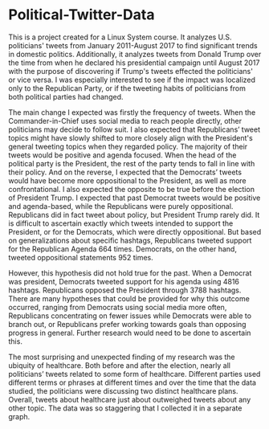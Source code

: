 # Political-Twitter-Data
This is a project created for a Linux System course. It analyzes U.S. politicians' tweets from January 2011-August 2017 to find significant trends in domestic politics. Additionally, it analyzes tweets from Donald Trump over the time from when he declared his presidential campaign until August 2017 with the purpose of discovering if Trump's tweets effected the politicians' or vice versa. I was especially interested to see if the impact was localized only to the Republican Party, or if the tweeting habits of politicians from both political parties had changed.

The main change I expected was firstly the frequency of tweets. When the Commander-in-Chief uses social media to reach people directly, other politicians may decide to follow suit. I also expected that Republicans’ tweet topics might have slowly shifted to more closely align with the President's general tweeting topics when they regarded policy. The majority of their tweets would be positive and agenda focused. When the head of the political party is the President, the rest of the party tends to fall in line with their policy. And on the reverse, I expected that the Democrats’ tweets would have become more oppositional to the President, as well as more confrontational. I also expected the opposite to be true before the election of President Trump. I expected that past Democrat tweets would be positive and agenda-based, while the Republicans were purely oppositional.
Republicans did in fact tweet about policy, but President Trump rarely did. It is difficult to ascertain exactly which tweets intended to support the President, or for the Democrats, which were directly oppositional. But based on generalizations about specific hashtags, Republicans tweeted support for the Republican Agenda 664 times. Democrats, on the other hand, tweeted oppositional statements 952 times. 

However, this hypothesis did not hold true for the past. When a Democrat was president, Democrats tweeted support for his agenda using 4816 hashtags. Republicans opposed the President through 3788 hashtags. There are many hypotheses that could be provided for why this outcome occurred, ranging from Democrats using social media more often, Republicans concentrating on fewer issues while Democrats were able to branch out, or Republicans prefer working towards goals than opposing progress in general. Further research would need to be done to ascertain this.

The most surprising and unexpected finding of my research was the ubiquity of healthcare. Both before and after the election, nearly all politicians’ tweets related to some form of healthcare. Different parties used different terms or phrases at different times and over the time that the data studied, the politicians were discussing two distinct healthcare plans. Overall, tweets about healthcare just about outweighed tweets about any other topic. The data was so staggering that I collected it in a separate graph. 

